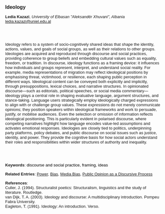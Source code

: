 <!DOCTYPE html><html lang="en"><head><title="Ideology"></head>
<body><p><font face="Poppins, Calibri, sans-serif" size="3"><b>Ideology</b></font></p>
<p><font face="Poppins, Calibri, sans-serif" size="2"><b>Ledia Kazazi</b>, <i>University of Elbasan &quot;Aleksandër Xhuvani&quot;, Albania</i><br><a href="mailto:ledia.kazazi@uniel.edu.al" target="blank">ledia.kazazi@uniel.edu.al</a></font></p>
<p><font face="Poppins, Calibri, sans-serif" size="2"><br><br><br>Ideology refers to a system of socio-cognitively shared ideas that shape the identity, actions, values, and goals of social groups, as well as their relations to other groups. Ideologies are acquired and reproduced through discourse and social practices, providing coherence to group beliefs and embedding cultural values such as equality, freedom, or tradition. In discourse, ideology functions as a framing device: it influences how individuals and groups represent, interpret, and understand social reality. For example, media representations of migration may reflect ideological positions by emphasising threat, victimhood, or resilience, each shaping public perception in different ways. Ideological content can be conveyed both explicitly and implicitly, through presuppositions, lexical choices, and narrative structures. In opinionated discourse—such as editorials, political speeches, or social media commentary—ideology plays a central role in shaping evaluative language, argument structures, and stance-taking. Language users strategically employ ideologically charged expressions to align with or challenge group values. These expressions do not merely communicate opinions; they position speakers within ideological frameworks and work to persuade, justify, or mobilise audiences. Even the selection or omission of information reflects ideological positioning. This is particularly evident in polarised discourse, where competing narratives highlight how language encodes value-led assumptions and activates emotional responses. Ideologies are closely tied to politics, underpinning party platforms, policy debates, and public discourse on social issues such as justice, identity, and power. They provide the cognitive basis for how social actors understand their roles and responsibilities within wider structures of authority and inequality.<br><br><br><br></font></p>
<p><font face="Poppins, Calibri, sans-serif" size="2"><b>Keywords</b>: </span></font></font></span></font><font color="#000000"><span style="text-decoration: none"><font face="calibri, sans-serif"><font size="2" style="font-size: 10pt"><span lang="hu-hu">d</span></font></font></span></font><font color="#000000"><span style="text-decoration: none"><font face="calibri, sans-serif"><font size="2" style="font-size: 10pt"><span lang="hu-hu">iscourse and social practice, framing, ideas </span></font></font></span></font></font></p>
<p><font face="Poppins, Calibri, sans-serif" size="2"><b>Related Entries</b>: <a href="./power.html">Power</a>, <a href="./bias.html">Bias</a>, <a href="./media-bias.html">Media Bias</a>, <a href="./public-opinion-as-a-discursive-process.html">Public Opinion as a Discursive Process</a></font></p>
<p><font face="Poppins, Calibri, sans-serif" size="2"><b>References</b>:<br>Culler, J. (1994). Structuralist poetics: Structuralism, linguistics and the study of literature. Routledge.<br>van Dijk, T. A. (2003). Ideology and discourse: A multidisciplinary introduction. Pompeu Fabra University.<br>Eagleton, T. (1991). Ideology: An introduction. Verso.</font></p>
</body>